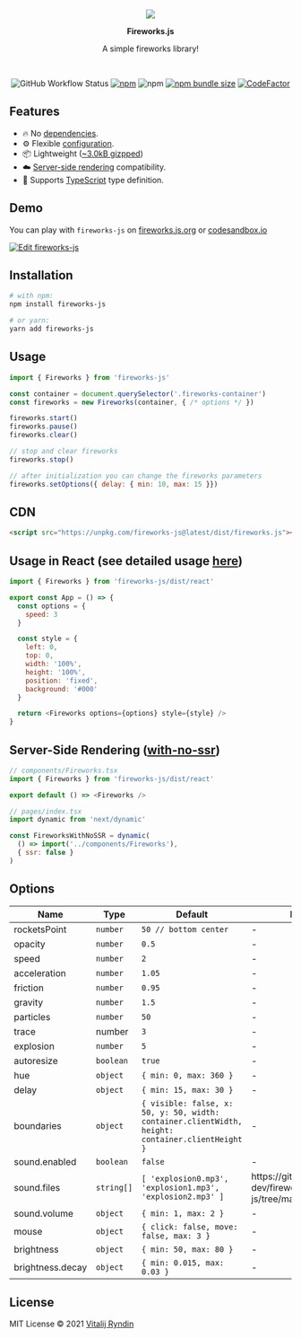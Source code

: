 <br/>
<p align="center">
    <img src="https://fireworks.js.org/images/fireworks_emoji.png" />
</p>

<p align="center"><b>Fireworks.js</b></p>
<p align="center">A simple fireworks library!</p>

<br/>
<p align="center">
    <img alt="GitHub Workflow Status" src="https://img.shields.io/github/workflow/status/crashmax-dev/fireworks-js/github-pages">
    <a href="https://www.npmjs.com/package/fireworks-js" target="_blank"><img alt="npm" src="https://img.shields.io/npm/v/fireworks-js"></a>
    <img alt="npm" src="https://img.shields.io/npm/dt/fireworks-js?color=blue">
    <a href="https://bundlephobia.com/package/fireworks-js@latest"><img alt="npm bundle size" src="https://badgen.net/bundlephobia/minzip/fireworks-js"></a>
    <a href="https://www.codefactor.io/repository/github/crashmax-dev/fireworks-js"><img src="https://www.codefactor.io/repository/github/crashmax-dev/fireworks-js/badge" alt="CodeFactor" /></a>
</p>

## Features

 - 🔥 No [dependencies](https://www.npmjs.com/package/fireworks-js?activeTab=dependents).
 - ⚙️ Flexible [configuration](#options).
 - 📦 Lightweight ([~3.0kB gizpped](https://bundlephobia.com/package/fireworks-js))
 - ☁️ [Server-side rendering](#server-side-rendering-with-no-ssr) compatibility. 
 - 📜 Supports [TypeScript](https://www.typescriptlang.org) type definition.

## Demo

You can play with `fireworks-js` on [fireworks.js.org](https://fireworks.js.org) or [codesandbox.io](https://codesandbox.io/s/fireworks-js-qxihw)

[![Edit fireworks-js](https://codesandbox.io/static/img/play-codesandbox.svg)](https://codesandbox.io/s/fireworks-js-qxihw)

## Installation

<!-- MARKDOWN-AUTO-DOCS:START (CODE:src=./.github/markdown-autodocs/installation.sh) -->
<!-- The below code snippet is automatically added from ./.github/markdown-autodocs/installation.sh -->
```sh
# with npm:
npm install fireworks-js

# or yarn:
yarn add fireworks-js
```
<!-- MARKDOWN-AUTO-DOCS:END -->

## Usage

<!-- MARKDOWN-AUTO-DOCS:START (CODE:src=./.github/markdown-autodocs/usage.js) -->
<!-- The below code snippet is automatically added from ./.github/markdown-autodocs/usage.js -->
```js
import { Fireworks } from 'fireworks-js'

const container = document.querySelector('.fireworks-container')
const fireworks = new Fireworks(container, { /* options */ })

fireworks.start()
fireworks.pause()
fireworks.clear()

// stop and clear fireworks
fireworks.stop()

// after initialization you can change the fireworks parameters
fireworks.setOptions({ delay: { min: 10, max: 15 }})
```
<!-- MARKDOWN-AUTO-DOCS:END -->

## CDN

<!-- MARKDOWN-AUTO-DOCS:START (CODE:src=./.github/markdown-autodocs/usage-cdn.html) -->
<!-- The below code snippet is automatically added from ./.github/markdown-autodocs/usage-cdn.html -->
```html
<script src="https://unpkg.com/fireworks-js@latest/dist/fireworks.js"></script>
```
<!-- MARKDOWN-AUTO-DOCS:END -->

## Usage in React (see detailed usage [here](examples/react.tsx))

<!-- MARKDOWN-AUTO-DOCS:START (CODE:src=./.github/markdown-autodocs/usage-react.js) -->
<!-- The below code snippet is automatically added from ./.github/markdown-autodocs/usage-react.js -->
```js
import { Fireworks } from 'fireworks-js/dist/react'

export const App = () => {
  const options = {
    speed: 3
  }

  const style = {
    left: 0,
    top: 0,
    width: '100%',
    height: '100%',
    position: 'fixed',
    background: '#000'
  }

  return <Fireworks options={options} style={style} />
}
```
<!-- MARKDOWN-AUTO-DOCS:END -->

## Server-Side Rendering ([with-no-ssr](https://nextjs.org/docs/advanced-features/dynamic-import#with-no-ssr))

<!-- MARKDOWN-AUTO-DOCS:START (CODE:src=./.github/markdown-autodocs/ssr-next.js) -->
<!-- The below code snippet is automatically added from ./.github/markdown-autodocs/ssr-next.js -->
```js
// components/Fireworks.tsx
import { Fireworks } from 'fireworks-js/dist/react'

export default () => <Fireworks />

// pages/index.tsx
import dynamic from 'next/dynamic'

const FireworksWithNoSSR = dynamic(
  () => import('../components/Fireworks'),
  { ssr: false }
)
```
<!-- MARKDOWN-AUTO-DOCS:END -->

## Options

<!-- MARKDOWN-AUTO-DOCS:START (JSON_TO_HTML_TABLE:src=./.github/markdown-autodocs/options.json) -->
<table class="JSON-TO-HTML-TABLE"><thead><tr><th class="name-th">Name</th><th class="type-th">Type</th><th class="default-th">Default</th><th class="description-th">Description</th></tr></thead><tbody ><tr ><td class="name-td td_text">rocketsPoint</td><td class="type-td td_text"><code>number</code></td><td class="default-td td_text"><code>50 // bottom center</code></td><td class="description-td td_text">-</td></tr>
<tr ><td class="name-td td_text">opacity</td><td class="type-td td_text"><code>number</code></td><td class="default-td td_text"><code>0.5</code></td><td class="description-td td_text">-</td></tr>
<tr ><td class="name-td td_text">speed</td><td class="type-td td_text"><code>number</code></td><td class="default-td td_text"><code>2</code></td><td class="description-td td_text">-</td></tr>
<tr ><td class="name-td td_text">acceleration</td><td class="type-td td_text"><code>number</code></td><td class="default-td td_text"><code>1.05</code></td><td class="description-td td_text">-</td></tr>
<tr ><td class="name-td td_text">friction</td><td class="type-td td_text"><code>number</code></td><td class="default-td td_text"><code>0.95</code></td><td class="description-td td_text">-</td></tr>
<tr ><td class="name-td td_text">gravity</td><td class="type-td td_text"><code>number</code></td><td class="default-td td_text"><code>1.5</code></td><td class="description-td td_text">-</td></tr>
<tr ><td class="name-td td_text">particles</td><td class="type-td td_text"><code>number</code></td><td class="default-td td_text"><code>50</code></td><td class="description-td td_text">-</td></tr>
<tr ><td class="name-td td_text">trace</td><td class="type-td td_text">number</td><td class="default-td td_text"><code>3</code></td><td class="description-td td_text">-</td></tr>
<tr ><td class="name-td td_text">explosion</td><td class="type-td td_text"><code>number</code></td><td class="default-td td_text"><code>5</code></td><td class="description-td td_text">-</td></tr>
<tr ><td class="name-td td_text">autoresize</td><td class="type-td td_text"><code>boolean</code></td><td class="default-td td_text"><code>true</code></td><td class="description-td td_text">-</td></tr>
<tr ><td class="name-td td_text">hue</td><td class="type-td td_text"><code>object</code></td><td class="default-td td_text"><code>{ min: 0, max: 360 }</code></td><td class="description-td td_text">-</td></tr>
<tr ><td class="name-td td_text">delay</td><td class="type-td td_text"><code>object</code></td><td class="default-td td_text"><code>{ min: 15, max: 30 }</code></td><td class="description-td td_text">-</td></tr>
<tr ><td class="name-td td_text">boundaries</td><td class="type-td td_text"><code>object</code></td><td class="default-td td_text"><code>{ visible: false, x: 50, y: 50, width: container.clientWidth, height: container.clientHeight }</code></td><td class="description-td td_text">-</td></tr>
<tr ><td class="name-td td_text">sound.enabled</td><td class="type-td td_text"><code>boolean</code></td><td class="default-td td_text"><code>false</code></td><td class="description-td td_text">-</td></tr>
<tr ><td class="name-td td_text">sound.files</td><td class="type-td td_text"><code>string[]</code></td><td class="default-td td_text"><code>[ 'explosion0.mp3', 'explosion1.mp3', 'explosion2.mp3' ]</code></td><td class="description-td td_text">https://github.com/crashmax-dev/fireworks-js/tree/master/public/sounds</td></tr>
<tr ><td class="name-td td_text">sound.volume</td><td class="type-td td_text"><code>object</code></td><td class="default-td td_text"><code>{ min: 1, max: 2 }</code></td><td class="description-td td_text">-</td></tr>
<tr ><td class="name-td td_text">mouse</td><td class="type-td td_text"><code>object</code></td><td class="default-td td_text"><code>{ click: false, move: false, max: 3 }</code></td><td class="description-td td_text">-</td></tr>
<tr ><td class="name-td td_text">brightness</td><td class="type-td td_text"><code>object</code></td><td class="default-td td_text"><code>{ min: 50, max: 80 }</code></td><td class="description-td td_text">-</td></tr>
<tr ><td class="name-td td_text">brightness.decay</td><td class="type-td td_text"><code>object</code></td><td class="default-td td_text"><code>{ min: 0.015, max: 0.03 }</code></td><td class="description-td td_text">-</td></tr></tbody></table>
<!-- MARKDOWN-AUTO-DOCS:END -->

## License
MIT License © 2021 [Vitalij Ryndin](https://github.com/crashmax-deb)
